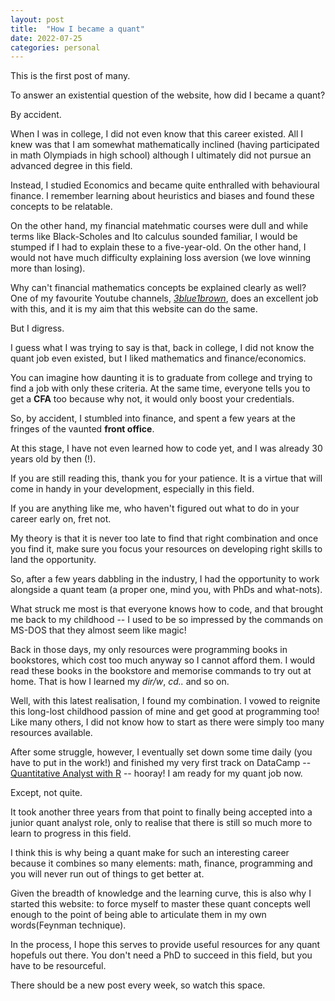```yaml
---
layout: post
title:  "How I became a quant"
date: 2022-07-25
categories: personal
---
```


This is the first post of many. 

To answer an existential question of the website, how did I became a quant? 

By accident.

When I was in college, I did not even know that this career existed. All I knew was that I am somewhat mathematically inclined (having participated in math Olympiads in high school) although I ultimately did not pursue an advanced degree in this field. 

Instead, I studied Economics and became quite enthralled with behavioural finance. I remember learning about heuristics and biases and found these concepts to be relatable. 

On the other hand, my financial matehmatic courses were dull and while terms like Black-Scholes and Ito calculus sounded familiar, I would be stumped if I had to explain these to a five-year-old. On the other hand, I would not have much difficulty explaining loss aversion (we love winning more than losing). 

Why can't financial mathematics concepts be explained clearly as well? One of my favourite Youtube channels, *[3blue1brown](https://www.3blue1brown.com/)*, does an excellent job with this, and it is my aim that this website can do the same.

But I digress. 

I guess what I was trying to say is that, back in college, I did not know the quant job even existed, but I liked mathematics and finance/economics. 

You can imagine how daunting it is to graduate from college and trying to find a job with only these criteria. At the same time, everyone tells you to get a **CFA** too because why not, it would only boost your credentials. 

So, by accident, I stumbled into finance, and spent a few years at the fringes of the vaunted **front office**. 

At this stage, I have not even learned how to code yet, and I was already 30 years old by then (!). 

If you are still reading this, thank you for your patience. It is a virtue that will come in handy in your development, especially in this field. 

If you are anything like me, who haven't figured out what to do in your career early on, fret not. 

My theory is that it is never too late to find that right combination and once you find it, make sure you focus your resources on developing right skills to land the opportunity. 

So, after a few years dabbling in the industry, I had the opportunity to work alongside a quant team (a proper one, mind you, with PhDs and what-nots). 

What struck me most is that everyone knows how to code, and that brought me back to my childhood -- I used to be so impressed by the commands on MS-DOS that they almost seem like magic! 

Back in those days, my only resources were programming books in bookstores, which cost too much anyway so I cannot afford them. I would read these books in the bookstore and memorise commands to try out at home. That is how I learned my *dir/w*, *cd..* and so on. 

Well, with this latest realisation, I found my combination. I vowed to reignite this long-lost childhood passion of mine and get good at programming too! Like many others, I did not know how to start as there were simply too many resources available. 

After some struggle, however, I eventually set down some time daily (you have to put in the work!) and finished my very first track on DataCamp -- [Quantitative Analyst with R](https://www.datacamp.com/tracks/quantitative-analyst-with-r) -- hooray! I am ready for my quant job now. 

Except, not quite. 

It took another three years from that point to finally being accepted into a junior quant analyst role, only to realise that there is still so much more to learn to progress in this field. 

I think this is why being a quant make for such an interesting career because it combines so many elements: math, finance, programming and you will never run out of things to get better at. 

Given the breadth of knowledge and the learning curve, this is also why I started this website: to force myself to master these quant concepts well enough to the point of being able to articulate them in my own words(Feynman technique). 

In the process, I hope this serves to provide useful resources for any quant hopefuls out there. You don't need a PhD to succeed in this field, but you have to be resourceful.

There should be a new post every week, so watch this space.


